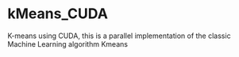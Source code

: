 # kMeans_CUDA
K-means using CUDA, this is a parallel implementation of the classic Machine Learning algorithm Kmeans
